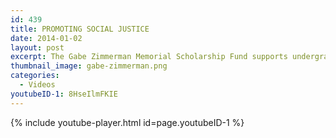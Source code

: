 ```yaml
---
id: 439
title: PROMOTING SOCIAL JUSTICE
date: 2014-01-02
layout: post
excerpt: The Gabe Zimmerman Memorial Scholarship Fund supports undergraduate students in the Social Sciences who are passionate about social issues and committed to public service.
thumbnail_image: gabe-zimmerman.png
categories:
  - Videos
youtubeID-1: 8HseIlmFKIE
---
```

{% include youtube-player.html id=page.youtubeID-1 %}
